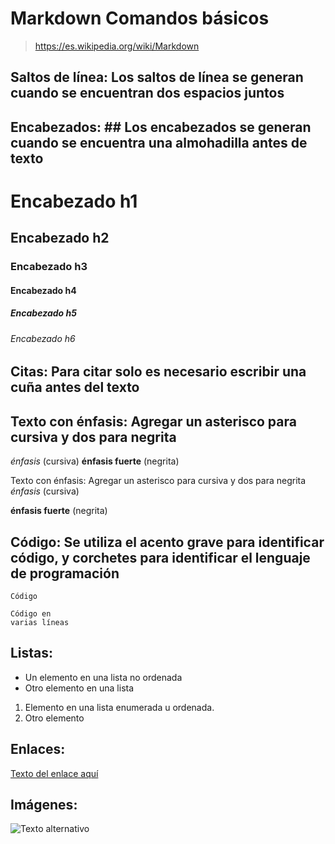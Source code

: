  # Markdown Comandos básicos

>https://es.wikipedia.org/wiki/Markdown

## Saltos de línea: Los saltos de línea se generan cuando se encuentran dos espacios juntos

## Encabezados: ## Los encabezados se generan cuando se encuentra una almohadilla antes de texto

# Encabezado h1 
## Encabezado h2
### Encabezado h3
#### Encabezado h4
##### Encabezado h5
###### Encabezado h6

## Citas: Para citar solo es necesario escribir una cuña antes del texto
>

## Texto con énfasis: Agregar un asterisco para cursiva y dos para negrita

*énfasis* (cursiva)
**énfasis fuerte** (negrita)


Texto con énfasis: Agregar un asterisco para cursiva y dos para negrita
 *énfasis* (cursiva)

 **énfasis fuerte** (negrita)
 
 ## Código: Se utiliza el acento grave para identificar código, y corchetes para identificar el lenguaje de programación
 `Código`
 ``` [language]
 Código en 
 varias líneas
 ```
 
 ## Listas:
 * Un elemento en una lista no ordenada
 * Otro elemento en una lista
 
 1. Elemento en una lista enumerada u ordenada.
 2. Otro elemento
 
## Enlaces:
 [Texto del enlace aquí](URL "Título del enlace")

## Imágenes:
![Texto alternativo](URL "Título de la imagen")
